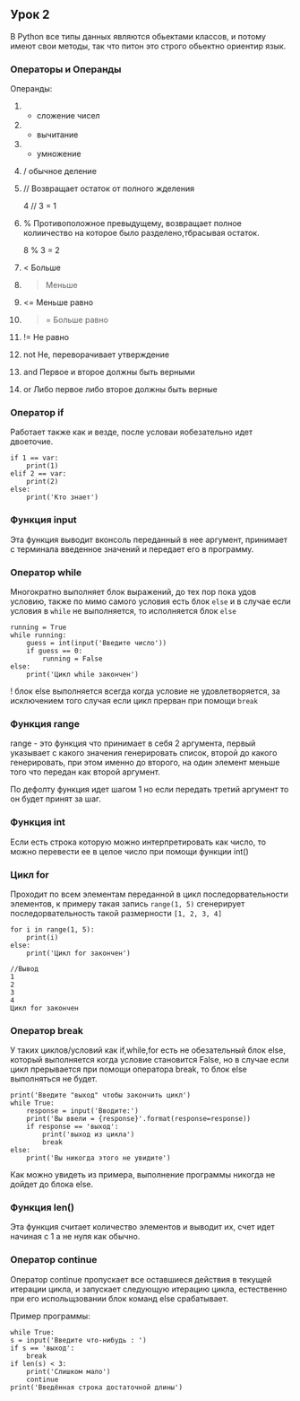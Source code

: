## Урок 2 
В Python все типы данных являются обьектами классов, и потому 
имеют свои методы, так что питон это строго обьектно ориентир 
язык.

### Операторы и Операнды
Операнды:

1. + сложение чисел
2. - вычитание
3. * умножение
4. / обычное деление
5. // Возвращает остаток от полного жделения
   

    4 // 3 = 1      

6. % Противоположное превыдущему, возвращает полное колиичество
    на которое было разделено,тбрасывая остаток.
   
   
    8 % 3 = 2

7. < Больше 
8. > Меньше
9. <= Меньше равно
10. >= Больше равно
11. != Не равно
12. not Не, переворачивает утверждение
13. and Первое и второе должны быть верными
14. or  Либо первое либо второе должны быть верные

### Оператор if
Работает также как и везде, после условаи яобезательно идет 
двоеточие.

    if 1 == var:
        print(1)
    elif 2 == var:
        print(2)
    else:
        print('Кто знает')

### Функция input
Эта функция выводит вконсоль переданный в нее аргумент, принимает
с терминала введенное значений и передает его в программу.

### Оператор while
Многократно выполняет блок выражений, до тех пор пока удов
условию, также по мимо самого условия есть блок `else` и в случае
если условия в `while` не выполняется, то исполняется блок `else`

    running = True 
    while running:
        guess = int(input('Введите число'))
        if guess == 0:
            running = False
    else:
        print('Цикл while закончен')

! блок else выполняется всегда когда условие не удовлетворяется,
за исключением того случая если цикл прерван при помощи `break`

### Функция range
range - это функция что принимает в себя 2 аргумента, первый
указывает с какого значения генерировать список, второй до какого
генерировать, при этом именно до второго, на один элемент меньше
того что передан как второй аргумент.

По дефолту функция идет шагом 1 но если передать третий аргумент
то он будет принят за шаг.

### Функция int 
Если есть строка которую можно интерпретировать как число, то можно 
перевести ее в целое число при помощи функции int()

### Цикл for
Проходит по всем элементам переданной в цикл последорвательности
элементов, к примеру такая  запись `range(1, 5)` сгенерирует 
последорвательность такой размерности `[1, 2, 3, 4]`

    for i in range(1, 5):
        print(i)
    else:
        print('Цикл for закончен')

    //Вывод
    1
    2
    3
    4
    Цикл for закончен

### Оператор break
У таких циклов/условий как if,while,for есть не обезательный блок 
else, который выполняется когда условие становится False, но в случае
если цикл прерывается при помощи оператора break, то блок else 
выполняться не будет.

    print('Введите "выход" чтобы закончить цикл')
    while True:
        response = input('Вводите:')
        print('Вы ввели = {response}'.format(response=response))
        if response == 'выход':
            print('выход из цикла')
            break
    else:
        print('Вы никогда этого не увидите')

Как можно увидеть из примера, выполнение программы никогда не дойдет 
до блока else.

### Функция len()
Эта функция считает количество элементов и выводит их, счет идет 
начиная с 1 а не нуля как обычно. 

### Оператор continue
Оператор continue пропускает все оставшиеся действия в текущей 
итерации цикла, и запускает следующую итерацию цикла, естественно
при его испольщзовании блок команд else срабатывает.

Пример программы:

    while True:
    s = input('Введите что-нибудь : ')
    if s == 'выход':
        break
    if len(s) < 3:
        print('Слишком мало')
        continue
    print('Введённая строка достаточной длины')










